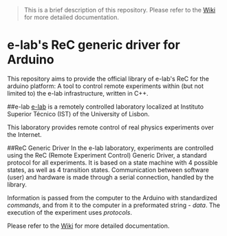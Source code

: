 > This is a brief description of this repository. Please refer to the [Wiki](../../wiki) for more detailed documentation.

# e-lab's ReC generic driver for Arduino

This repository aims to provide the official library of e-lab's ReC for the arduino platform: A tool to control remote experiments within (but not limited to) the e-lab infrastructure, written in C++.

##e-lab
[e-lab](http://www.elab.ist.utl.pt) is a remotely controlled laboratory localized at Instituto Superior Técnico (IST) of the University of Lisbon.

This laboratory provides remote control of real physics experiments over the Internet. 

##ReC Generic Driver
In the e-lab laboratory, experiments are controlled using the ReC (Remote Experiment Control) Generic Driver, a standard protocol for all experiments. It is based on a state machine with 4 possible states, as well as 4 transition states.
Communication between software (user) and hardware is made through a serial connection, handled by the library.

Information is passed from the computer to the Arduino with standardized *commands*, and from it to the computer in a preformated string - *data*. The execution of the experiment uses *protocols*.

Please refer to the [Wiki](../../wiki) for more detailed documentation.
